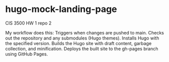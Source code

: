 # hugo-mock-landing-page
CIS 3500 HW 1 repo 2

My workflow does this: 
Triggers when changes are pushed to main.
Checks out the repository and any submodules (Hugo themes).
Installs Hugo with the specified version.
Builds the Hugo site with draft content, garbage collection, and minification.
Deploys the built site to the gh-pages branch using GitHub Pages.
